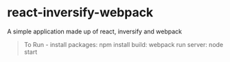 # react-inversify-webpack
A simple application made up of react, inversify and webpack

>To Run - 
>install packages: npm install
>build: webpack
>run server: node start
